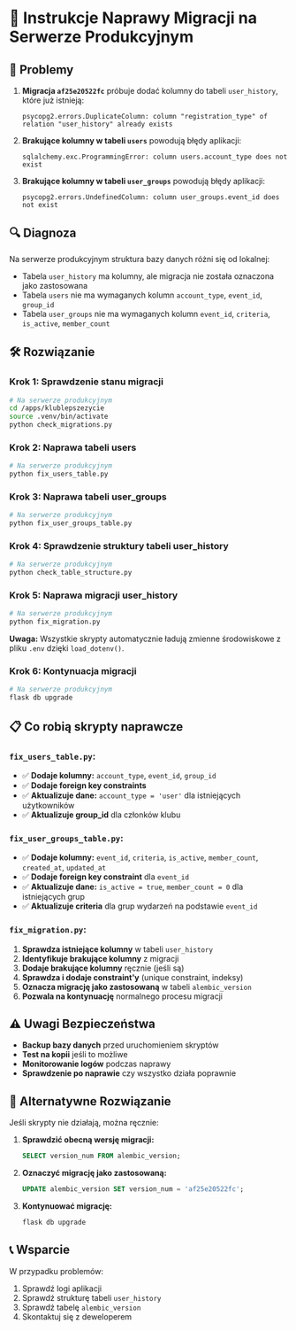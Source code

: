 # 🔧 Instrukcje Naprawy Migracji na Serwerze Produkcyjnym

## 🚨 Problemy
1. **Migracja `af25e20522fc`** próbuje dodać kolumny do tabeli `user_history`, które już istnieją:
   ```
   psycopg2.errors.DuplicateColumn: column "registration_type" of relation "user_history" already exists
   ```

2. **Brakujące kolumny w tabeli `users`** powodują błędy aplikacji:
   ```
   sqlalchemy.exc.ProgrammingError: column users.account_type does not exist
   ```

3. **Brakujące kolumny w tabeli `user_groups`** powodują błędy aplikacji:
   ```
   psycopg2.errors.UndefinedColumn: column user_groups.event_id does not exist
   ```

## 🔍 Diagnoza
Na serwerze produkcyjnym struktura bazy danych różni się od lokalnej:
- Tabela `user_history` ma kolumny, ale migracja nie została oznaczona jako zastosowana
- Tabela `users` nie ma wymaganych kolumn `account_type`, `event_id`, `group_id`
- Tabela `user_groups` nie ma wymaganych kolumn `event_id`, `criteria`, `is_active`, `member_count`

## 🛠️ Rozwiązanie

### Krok 1: Sprawdzenie stanu migracji
```bash
# Na serwerze produkcyjnym
cd /apps/klublepszezycie
source .venv/bin/activate
python check_migrations.py
```

### Krok 2: Naprawa tabeli users
```bash
# Na serwerze produkcyjnym
python fix_users_table.py
```

### Krok 3: Naprawa tabeli user_groups
```bash
# Na serwerze produkcyjnym
python fix_user_groups_table.py
```

### Krok 4: Sprawdzenie struktury tabeli user_history
```bash
# Na serwerze produkcyjnym
python check_table_structure.py
```

### Krok 5: Naprawa migracji user_history
```bash
# Na serwerze produkcyjnym
python fix_migration.py
```

**Uwaga:** Wszystkie skrypty automatycznie ładują zmienne środowiskowe z pliku `.env` dzięki `load_dotenv()`.

### Krok 6: Kontynuacja migracji
```bash
# Na serwerze produkcyjnym
flask db upgrade
```

## 📋 Co robią skrypty naprawcze

### **`fix_users_table.py`:**
- ✅ **Dodaje kolumny:** `account_type`, `event_id`, `group_id`
- ✅ **Dodaje foreign key constraints**
- ✅ **Aktualizuje dane:** `account_type = 'user'` dla istniejących użytkowników
- ✅ **Aktualizuje group_id** dla członków klubu

### **`fix_user_groups_table.py`:**
- ✅ **Dodaje kolumny:** `event_id`, `criteria`, `is_active`, `member_count`, `created_at`, `updated_at`
- ✅ **Dodaje foreign key constraint** dla `event_id`
- ✅ **Aktualizuje dane:** `is_active = true`, `member_count = 0` dla istniejących grup
- ✅ **Aktualizuje criteria** dla grup wydarzeń na podstawie `event_id`

### **`fix_migration.py`:**
1. **Sprawdza istniejące kolumny** w tabeli `user_history`
2. **Identyfikuje brakujące kolumny** z migracji
3. **Dodaje brakujące kolumny** ręcznie (jeśli są)
4. **Sprawdza i dodaje constraint'y** (unique constraint, indeksy)
5. **Oznacza migrację jako zastosowaną** w tabeli `alembic_version`
6. **Pozwala na kontynuację** normalnego procesu migracji

## ⚠️ Uwagi Bezpieczeństwa

- **Backup bazy danych** przed uruchomieniem skryptów
- **Test na kopii** jeśli to możliwe
- **Monitorowanie logów** podczas naprawy
- **Sprawdzenie po naprawie** czy wszystko działa poprawnie

## 🔄 Alternatywne Rozwiązanie

Jeśli skrypty nie działają, można ręcznie:

1. **Sprawdzić obecną wersję migracji:**
   ```sql
   SELECT version_num FROM alembic_version;
   ```

2. **Oznaczyć migrację jako zastosowaną:**
   ```sql
   UPDATE alembic_version SET version_num = 'af25e20522fc';
   ```

3. **Kontynuować migrację:**
   ```bash
   flask db upgrade
   ```

## 📞 Wsparcie

W przypadku problemów:
1. Sprawdź logi aplikacji
2. Sprawdź strukturę tabeli `user_history`
3. Sprawdź tabelę `alembic_version`
4. Skontaktuj się z deweloperem
